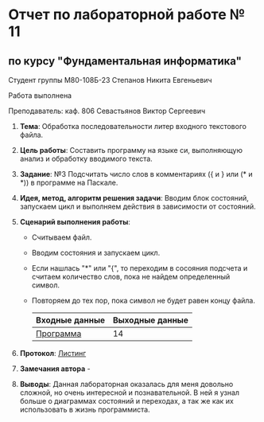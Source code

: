 # Отчет по лабораторной работе № 11
## по курсу "Фундаментальная информатика"

Студент группы М80-108Б-23 Степанов Никита Евгеньевич

Работа выполнена 

Преподаватель: каф. 806 Севастьянов Виктор Сергеевич

1. **Тема**: Обработка последовательности литер входного текстового файла.
2. **Цель работы**: Составить программу на языке си, выполняющую анализ и обработку вводимого текста.
3. **Задание**: №З Подсчитать число слов в комментариях ({ и } или (* и *)) в программе на Паскале.
4. **Идея, метод, алгоритм решения задачи**:  Вводим блок состояний, запускаем цикл и выполняем действия в зависимости от состояний.
5. **Сценарий выполнения работы**: 
    - Считываем файл.
    - Вводим состояния и запускаем цикл.
    - Если нашлась "*" или "{", то переходим в сосояния подсчета и считаем количество слов, пока не найдем определенный символ.
    - Повторяем до тех пор, пока символ не будет равен концу файла.

        | Входные данные | Выходные данные |
        |----------------|-----------------|
        |   [Программа](https://github.com/n0w3e/labs/blob/main/lab11/program.pas)    |       14        |

6. **Протокол**: [Листинг](https://github.com/n0w3e/labs/blob/main/lab11/lab11.c)
7. **Замечания автора** -
8. **Выводы**: Данная лабораторная оказалась для меня довольно сложной, но очень интересной и познавательной. В ней я узнал больше о диаграммах состояний и переходах, а так же как их использовать в жизнь программиста.
